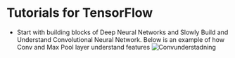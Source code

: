 # Tutorials for TensorFlow
* Start with building blocks of Deep Neural Networks and Slowly Build and Understand Convolutional Neural Network. 
Below is an example of how Conv and Max Pool layer understand features
![Convunderstadning](https://github.com/suvoooo/Learn-TensorFlow/blob/master/Conv_Basic_with_TensorFlow/Understanding_conv2.png)
